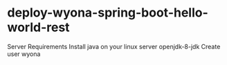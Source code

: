 # deploy-wyona-spring-boot-hello-world-rest
Server Requirements
  Install java on your linux server openjdk-8-jdk
  Create user wyona
